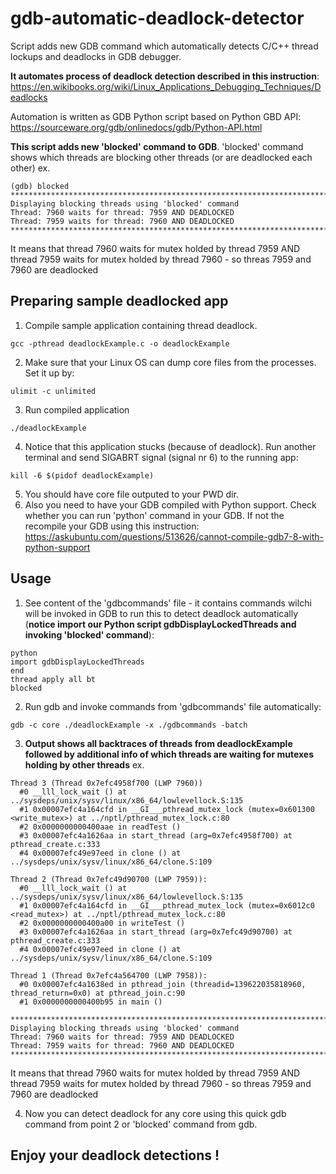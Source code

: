 
gdb-automatic-deadlock-detector
=======

Script adds new GDB command which automatically detects C/C++ thread lockups and deadlocks in GDB debugger. 

**It automates process of deadlock detection described in this instruction**:
https://en.wikibooks.org/wiki/Linux_Applications_Debugging_Techniques/Deadlocks

Automation is written as GDB Python script based on Python GBD API: https://sourceware.org/gdb/onlinedocs/gdb/Python-API.html

**This script adds new 'blocked' command to GDB**. 'blocked' command shows which threads 
are blocking other threads (or are deadlocked each other) ex.
```
(gdb) blocked
********************************************************************************
Displaying blocking threads using 'blocked' command
Thread: 7960 waits for thread: 7959 AND DEADLOCKED
Thread: 7959 waits for thread: 7960 AND DEADLOCKED
********************************************************************************
```
It means that thread 7960 waits for mutex holded by thread 7959 AND thread 7959 
waits for mutex holded by thread 7960 - so threas 7959 and 7960 are deadlocked


Preparing sample deadlocked app
-----
1. Compile sample application containing thread deadlock.
```
gcc -pthread deadlockExample.c -o deadlockExample
```
2. Make sure that your Linux OS can dump core files from the processes. Set it
   up by:
```
ulimit -c unlimited
```
3. Run compiled application 
```
./deadlockExample
```
4. Notice that this application stucks (because of deadlock). Run another
   terminal and send SIGABRT signal (signal nr 6) to the running app:
```
kill -6 $(pidof deadlockExample)
```
5. You should have core file outputed to your PWD dir.
6. Also you need to have your GDB compiled with Python support. Check whether
   you can run 'python' command in your GDB. If not the recompile your GDB 
   using this instruction: https://askubuntu.com/questions/513626/cannot-compile-gdb7-8-with-python-support

Usage
-----
1. See content of the 'gdbcommands' file - it contains commands wilchi will be 
   invoked in GDB to run this to detect deadlock automatically 
   (**notice import our Python script gdbDisplayLockedThreads and invoking 'blocked' command**):
```
python 
import gdbDisplayLockedThreads
end 
thread apply all bt 
blocked
```

2. Run gdb and invoke commands from 'gdbcommands' file automatically:
```
gdb -c core ./deadlockExample -x ./gdbcommands -batch
```

3. **Output shows all backtraces of threads from deadlockExample followed by additional info of 
   which threads are waiting for mutexes holding by other threads** ex.
```
Thread 3 (Thread 0x7efc4958f700 (LWP 7960))
  #0 __lll_lock_wait () at ../sysdeps/unix/sysv/linux/x86_64/lowlevellock.S:135
  #1 0x00007efc4a164cfd in __GI___pthread_mutex_lock (mutex=0x601300 <write_mutex>) at ../nptl/pthread_mutex_lock.c:80
  #2 0x0000000000400aae in readTest ()
  #3 0x00007efc4a1626aa in start_thread (arg=0x7efc4958f700) at pthread_create.c:333
  #4 0x00007efc49e97eed in clone () at ../sysdeps/unix/sysv/linux/x86_64/clone.S:109

Thread 2 (Thread 0x7efc49d90700 (LWP 7959)):
  #0 __lll_lock_wait () at ../sysdeps/unix/sysv/linux/x86_64/lowlevellock.S:135
  #1 0x00007efc4a164cfd in __GI___pthread_mutex_lock (mutex=0x6012c0 <read_mutex>) at ../nptl/pthread_mutex_lock.c:80
  #2 0x0000000000400a00 in writeTest ()
  #3 0x00007efc4a1626aa in start_thread (arg=0x7efc49d90700) at pthread_create.c:333
  #4 0x00007efc49e97eed in clone () at ../sysdeps/unix/sysv/linux/x86_64/clone.S:109
 
Thread 1 (Thread 0x7efc4a564700 (LWP 7958)):
  #0 0x00007efc4a1638ed in pthread_join (threadid=139622035818960, thread_return=0x0) at pthread_join.c:90
  #1 0x0000000000400b95 in main ()

********************************************************************************
Displaying blocking threads using 'blocked' command
Thread: 7960 waits for thread: 7959 AND DEADLOCKED
Thread: 7959 waits for thread: 7960 AND DEADLOCKED
********************************************************************************
```

It means that thread 7960 waits for mutex holded by thread 7959 AND thread 7959 
waits for mutex holded by thread 7960 - so threas 7959 and 7960 are deadlocked

4. Now you can detect deadlock for any core using this quick gdb command from
   point 2 or 'blocked' command from gdb.

Enjoy your deadlock detections !
-----
